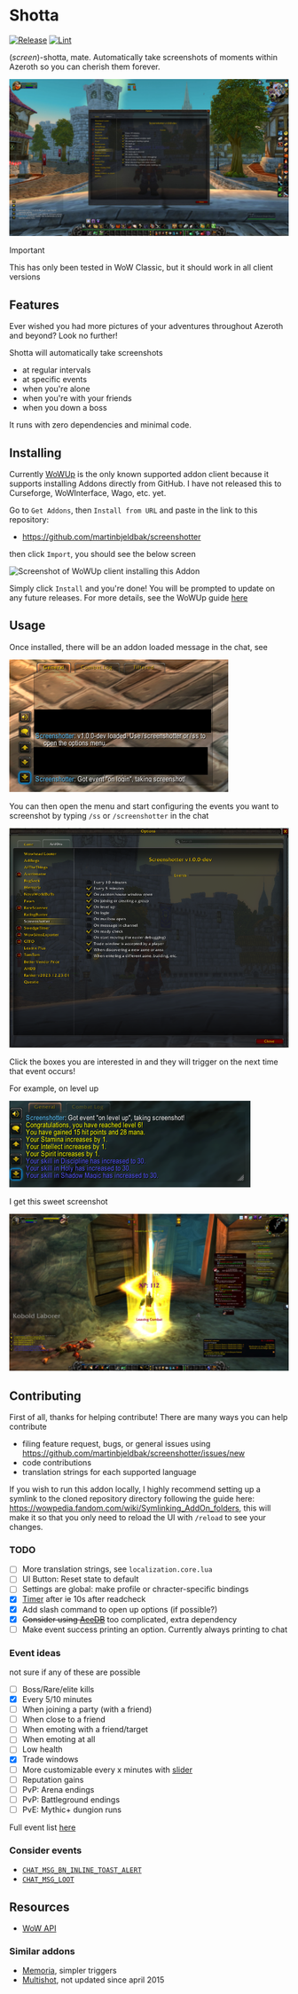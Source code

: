 # Shotta
[![Release](https://github.com/martinbjeldbak/screenshotter/actions/workflows/release.yml/badge.svg)](https://github.com/martinbjeldbak/screenshotter/actions/workflows/release.yml)
[![Lint](https://github.com/martinbjeldbak/screenshotter/actions/workflows/lint.yml/badge.svg)](https://github.com/martinbjeldbak/screenshotter/actions/workflows/lint.yml)

(_screen_)-shotta, mate. Automatically take screenshots of moments within
Azeroth so you can cherish them forever.

![Shotta overview](.previews/overview.jpg)

> [!IMPORTANT]
> This has only been tested in WoW Classic, but it should work in all client versions

## Features

Ever wished you had more pictures of your adventures throughout Azeroth and
beyond? Look no further!

Shotta will automatically take screenshots

- at regular intervals
- at specific events
- when you're alone
- when you're with your friends
- when you down a boss

It runs with zero dependencies and minimal code.

## Installing

Currently [WoWUp] is the only known supported addon client because it supports
installing Addons directly from GitHub. I have not released this to Curseforge,
WoWInterface, Wago, etc. yet.

Go to `Get Addons`, then `Install from URL` and paste in the link to this
repository:

- <https://github.com/martinbjeldbak/screenshotter>

then click `Import`, you should see the below screen

![Screenshot of WoWUp client installing this Addon](https://github.com/martinbjeldbak/screenshotter/assets/823316/25b92bbd-03aa-422d-abe9-10f68a0b1752)

Simply click `Install` and you're done! You will be prompted to update on any future releases. For more details, see the WoWUp guide [here][wowup-get-addons]

## Usage

Once installed, there will be an addon loaded message in the chat, see

![Addon loaded](./.previews/screenshot-taken.png)

You can then open the menu and start configuring the events you want to
screenshot by typing `/ss` or `/screenshotter` in the chat

![Addon menu](./.previews/menu.png)

Click the boxes you are interested in and they will trigger on the next time
that event occurs!

For example, on level up

![Leveled up screenshot confirmation](./.previews/level-up.png)

I get this sweet screenshot

![Leveled up screenshot](./.previews/level-up-screenshot.jpg)

## Contributing

First of all, thanks for helping contribute! There are many ways you can help contribute

- filing feature request, bugs, or general issues using <https://github.com/martinbjeldbak/screenshotter/issues/new>
- code contributions 
- translation strings for each supported language

If you wish to run this addon locally, I highly recommend setting up a symlink
to the cloned repository directory following the guide here:
<https://wowpedia.fandom.com/wiki/Symlinking_AddOn_folders>, this will make it
so that you only need to reload the UI with `/reload` to see your changes.

### TODO

- [ ] More translation strings, see `localization.core.lua`
- [ ] UI Button: Reset state to default
- [ ] Settings are global: make profile or chracter-specific bindings
- [x] [Timer](https://wowpedia.fandom.com/wiki/API_C_Timer.After) after ie 10s after readcheck
- [x] Add slash command to open up options (if possible?)
- [x] ~~Consider using [AceDB](https://www.wowace.com/projects/ace3)~~ too complicated, extra dependency
- [ ] Make event success printing an option. Currently always printing to chat

### Event ideas

not sure if any of these are possible

- [ ] Boss/Rare/elite kills
- [x] Every 5/10 minutes
- [ ] When joining a party (with a friend)
- [ ] When close to a friend
- [ ] When emoting with a friend/target
- [ ] When emoting at all
- [ ] Low health
- [x] Trade windows
- [ ] More customizable every x minutes with [slider](https://wowpedia.fandom.com/wiki/API_Slider_SetStepsPerPage)
- [ ] Reputation gains
- [ ] PvP: Arena endings
- [ ] PvP: Battleground endings
- [ ] PvE: Mythic+ dungion runs

Full event list [here](https://wowwiki-archive.fandom.com/wiki/Events_A-Z_(full_list))

### Consider events

- [`CHAT_MSG_BN_INLINE_TOAST_ALERT`](https://wowpedia.fandom.com/wiki/CHAT_MSG_BN_INLINE_TOAST_ALERT)
- [`CHAT_MSG_LOOT`](https://wowpedia.fandom.com/wiki/CHAT_MSG_LOOT)

## Resources

- [WoW API](https://github.com/Gethe/wow-ui-source)

### Similar addons

- [Memoria](https://www.curseforge.com/wow/addons/memoria), simpler triggers
- [Multishot](https://www.wowinterface.com/downloads/info9590-MultishotScreenshot.html), not updated since april 2015

[WoWUp]: https://wowup.io/
[wowup-get-addons]: https://wowup.io/guide/get-addons/overview
